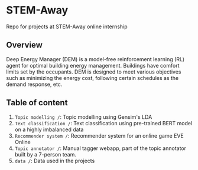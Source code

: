 # STEM-Away
Repo for projects at STEM-Away online internship
## Overview
Deep Energy Manager (DEM) is a model-free reinforcement learning (RL) agent for optimal building energy management. Buildings have comfort limits set by the occupants. DEM is designed to meet various objectives such as minimizing the energy cost, following certain schedules as the demand response, etc.
## Table of content
1. `Topic modelling /`: Topic modelling using Gensim's LDA
2. `Text classification /`: Text classification using pre-trained BERT model on a highly imbalanced data
3. `Recommender system /`: Recommender system for an online game EVE Online
4. `Topic annotator /`: Manual tagger webapp, part of the topic annotator built by a 7-person team.
5. `data /`: Data used in the projects
